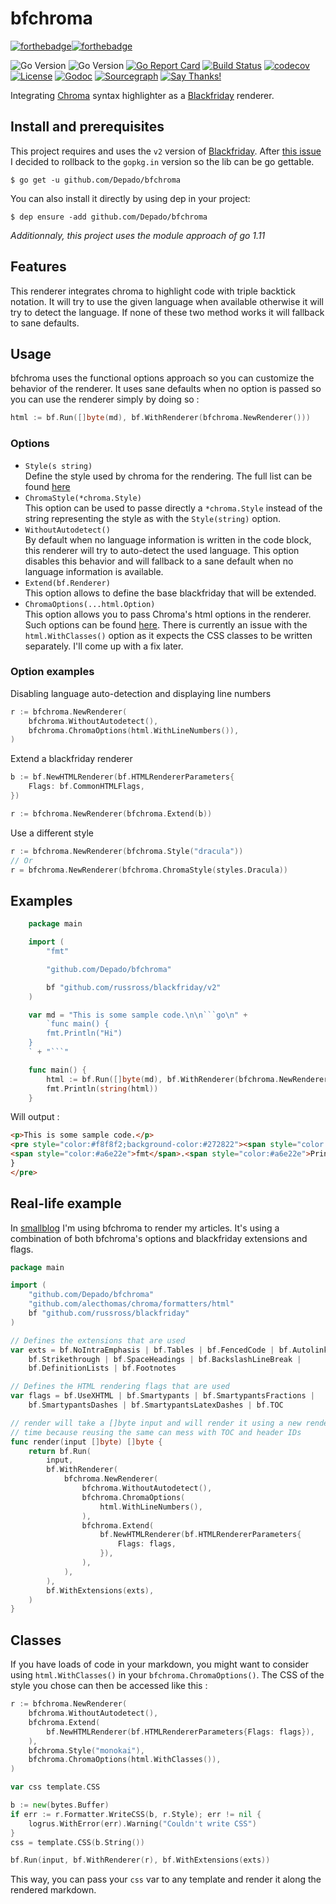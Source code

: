 # bfchroma

[![forthebadge](https://forthebadge.com/images/badges/made-with-go.svg)](https://forthebadge.com)[![forthebadge](https://forthebadge.com/images/badges/built-with-love.svg)](https://forthebadge.com)

![Go Version](https://img.shields.io/badge/go-1.10-brightgreen.svg)
![Go Version](https://img.shields.io/badge/go-1.11-brightgreen.svg)
[![Go Report Card](https://goreportcard.com/badge/github.com/Depado/bfchroma)](https://goreportcard.com/report/github.com/Depado/bfchroma)
[![Build Status](https://drone.depado.eu/api/badges/Depado/bfchroma/status.svg)](https://drone.depado.eu/Depado/bfchroma)
[![codecov](https://codecov.io/gh/Depado/bfchroma/branch/master/graph/badge.svg)](https://codecov.io/gh/Depado/bfchroma)
[![License](https://img.shields.io/badge/license-MIT-blue.svg)](https://github.com/Depado/bfchroma/blob/master/LICENSE)
[![Godoc](https://godoc.org/github.com/Depado/bfchroma?status.svg)](https://godoc.org/github.com/Depado/bfchroma)
[![Sourcegraph](https://sourcegraph.com/github.com/Depado/bfchroma/-/badge.svg)](https://sourcegraph.com/github.com/Depado/bfchroma?badge)
[![Say Thanks!](https://img.shields.io/badge/Say%20Thanks-!-1EAEDB.svg)](https://saythanks.io/to/Depado)

Integrating [Chroma](https://github.com/alecthomas/chroma) syntax highlighter as
a [Blackfriday](https://github.com/russross/blackfriday) renderer.

## Install and prerequisites

This project requires and uses the `v2` version of 
[Blackfriday](https://github.com/russross/blackfriday/tree/v2). After 
[this issue](https://github.com/Depado/bfchroma/issues/3) I decided to rollback
to the `gopkg.in` version so the lib can be go gettable. 

    $ go get -u github.com/Depado/bfchroma

You can also install it directly by using dep in your project:

    $ dep ensure -add github.com/Depado/bfchroma

_Additionnaly, this project uses the module approach of go 1.11_ 

## Features

This renderer integrates chroma to highlight code with triple backtick notation.
It will try to use the given language when available otherwise it will try to
detect the language. If none of these two method works it will fallback to sane
defaults.

## Usage

bfchroma uses the functional options approach so you can customize the behavior
of the renderer. It uses sane defaults when no option is passed so you can use
the renderer simply by doing so :

```go
html := bf.Run([]byte(md), bf.WithRenderer(bfchroma.NewRenderer()))
```

### Options

- `Style(s string)`  
  Define the style used by chroma for the rendering. The full list can be found [here](https://github.com/alecthomas/chroma/tree/master/styles)
- `ChromaStyle(*chroma.Style)`  
  This option can be used to passe directly a `*chroma.Style` instead of the 
  string representing the style as with the `Style(string)` option. 
- `WithoutAutodetect()`  
  By default when no language information is written in the code block, this 
  renderer will try to auto-detect the used language. This option disables
  this behavior and will fallback to a sane default when no language
  information is available.
- `Extend(bf.Renderer)`  
  This option allows to define the base blackfriday that will be extended.
- `ChromaOptions(...html.Option)`  
  This option allows you to pass Chroma's html options in the renderer. Such
  options can be found [here](https://github.com/alecthomas/chroma#the-html-formatter).
  There is currently an issue with the `html.WithClasses()` option as it expects
  the CSS classes to be written separately. I'll come up with a fix later.

### Option examples

Disabling language auto-detection and displaying line numbers

```go
r := bfchroma.NewRenderer(
	bfchroma.WithoutAutodetect(),
	bfchroma.ChromaOptions(html.WithLineNumbers()),
)
```

Extend a blackfriday renderer

```go
b := bf.NewHTMLRenderer(bf.HTMLRendererParameters{
	Flags: bf.CommonHTMLFlags,
})

r := bfchroma.NewRenderer(bfchroma.Extend(b))
```

Use a different style

```go
r := bfchroma.NewRenderer(bfchroma.Style("dracula"))
// Or
r = bfchroma.NewRenderer(bfchroma.ChromaStyle(styles.Dracula))
```

## Examples

````go
    package main

    import (
    	"fmt"

    	"github.com/Depado/bfchroma"

    	bf "github.com/russross/blackfriday/v2"
    )

    var md = "This is some sample code.\n\n```go\n" +
    	`func main() {
    	fmt.Println("Hi")
    }
    ` + "```"

    func main() {
    	html := bf.Run([]byte(md), bf.WithRenderer(bfchroma.NewRenderer()))
    	fmt.Println(string(html))
    }
````

Will output :

```html
<p>This is some sample code.</p>
<pre style="color:#f8f8f2;background-color:#272822"><span style="color:#66d9ef">func</span> <span style="color:#a6e22e">main</span>() {
<span style="color:#a6e22e">fmt</span>.<span style="color:#a6e22e">Println</span>(<span style="color:#e6db74">&#34;Hi&#34;</span>)
}
</pre>
```

## Real-life example

In [smallblog](https://github.com/Depado/smallblog) I'm using bfchroma to render
my articles. It's using a combination of both bfchroma's options and blackfriday
extensions and flags.

```go
package main

import (
	"github.com/Depado/bfchroma"
	"github.com/alecthomas/chroma/formatters/html"
	bf "github.com/russross/blackfriday"
)

// Defines the extensions that are used
var exts = bf.NoIntraEmphasis | bf.Tables | bf.FencedCode | bf.Autolink |
	bf.Strikethrough | bf.SpaceHeadings | bf.BackslashLineBreak |
	bf.DefinitionLists | bf.Footnotes

// Defines the HTML rendering flags that are used
var flags = bf.UseXHTML | bf.Smartypants | bf.SmartypantsFractions |
	bf.SmartypantsDashes | bf.SmartypantsLatexDashes | bf.TOC

// render will take a []byte input and will render it using a new renderer each
// time because reusing the same can mess with TOC and header IDs
func render(input []byte) []byte {
	return bf.Run(
		input,
		bf.WithRenderer(
			bfchroma.NewRenderer(
				bfchroma.WithoutAutodetect(),
				bfchroma.ChromaOptions(
					html.WithLineNumbers(),
				),
				bfchroma.Extend(
					bf.NewHTMLRenderer(bf.HTMLRendererParameters{
						Flags: flags,
					}),
				),
			),
		),
		bf.WithExtensions(exts),
	)
}
```

## Classes

If you have loads of code in your markdown, you might want to consider using
`html.WithClasses()` in your `bfchroma.ChromaOptions()`. The CSS of the style
you chose can then be accessed like this :

```go
r := bfchroma.NewRenderer(
	bfchroma.WithoutAutodetect(),
	bfchroma.Extend(
		bf.NewHTMLRenderer(bf.HTMLRendererParameters{Flags: flags}),
	),
	bfchroma.Style("monokai"),
	bfchroma.ChromaOptions(html.WithClasses()),
)

var css template.CSS

b := new(bytes.Buffer)
if err := r.Formatter.WriteCSS(b, r.Style); err != nil {
	logrus.WithError(err).Warning("Couldn't write CSS")
}
css = template.CSS(b.String())

bf.Run(input, bf.WithRenderer(r), bf.WithExtensions(exts))
```

This way, you can pass your `css` var to any template and render it along the
rendered markdown.
